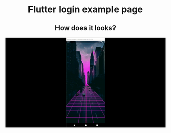
<div align="center"> <h1 align="center">Flutter login example page</h1> </div>

<div align="center"> <h2 align="center">How does it looks?</h2> </div>

![](https://github.com/KirbyRedius/Flutter-Login-Page/blob/main/login-page.gif)
